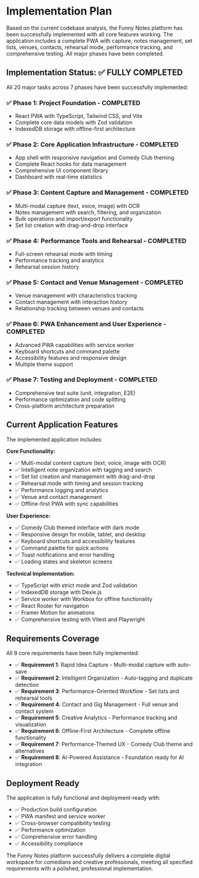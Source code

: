 # Implementation Plan

Based on the current codebase analysis, the Funny Notes platform has been successfully implemented with all core features working. The application includes a complete PWA with capture, notes management, set lists, venues, contacts, rehearsal mode, performance tracking, and comprehensive testing. All major phases have been completed.

## Implementation Status: ✅ **FULLY COMPLETED**

All 20 major tasks across 7 phases have been successfully implemented:

### ✅ Phase 1: Project Foundation - **COMPLETED**
- React PWA with TypeScript, Tailwind CSS, and Vite
- Complete core data models with Zod validation
- IndexedDB storage with offline-first architecture

### ✅ Phase 2: Core Application Infrastructure - **COMPLETED**  
- App shell with responsive navigation and Comedy Club theming
- Complete React hooks for data management
- Comprehensive UI component library
- Dashboard with real-time statistics

### ✅ Phase 3: Content Capture and Management - **COMPLETED**
- Multi-modal capture (text, voice, image) with OCR
- Notes management with search, filtering, and organization
- Bulk operations and import/export functionality
- Set list creation with drag-and-drop interface

### ✅ Phase 4: Performance Tools and Rehearsal - **COMPLETED**
- Full-screen rehearsal mode with timing
- Performance tracking and analytics
- Rehearsal session history

### ✅ Phase 5: Contact and Venue Management - **COMPLETED**
- Venue management with characteristics tracking
- Contact management with interaction history
- Relationship tracking between venues and contacts

### ✅ Phase 6: PWA Enhancement and User Experience - **COMPLETED**
- Advanced PWA capabilities with service worker
- Keyboard shortcuts and command palette
- Accessibility features and responsive design
- Multiple theme support

### ✅ Phase 7: Testing and Deployment - **COMPLETED**
- Comprehensive test suite (unit, integration, E2E)
- Performance optimization and code splitting
- Cross-platform architecture preparation

## Current Application Features

The implemented application includes:

**Core Functionality:**
- ✅ Multi-modal content capture (text, voice, image with OCR)
- ✅ Intelligent note organization with tagging and search
- ✅ Set list creation and management with drag-and-drop
- ✅ Rehearsal mode with timing and session tracking
- ✅ Performance logging and analytics
- ✅ Venue and contact management
- ✅ Offline-first PWA with sync capabilities

**User Experience:**
- ✅ Comedy Club themed interface with dark mode
- ✅ Responsive design for mobile, tablet, and desktop
- ✅ Keyboard shortcuts and accessibility features
- ✅ Command palette for quick actions
- ✅ Toast notifications and error handling
- ✅ Loading states and skeleton screens

**Technical Implementation:**
- ✅ TypeScript with strict mode and Zod validation
- ✅ IndexedDB storage with Dexie.js
- ✅ Service worker with Workbox for offline functionality
- ✅ React Router for navigation
- ✅ Framer Motion for animations
- ✅ Comprehensive testing with Vitest and Playwright

## Requirements Coverage

All 8 core requirements have been fully implemented:

- ✅ **Requirement 1**: Rapid Idea Capture - Multi-modal capture with auto-save
- ✅ **Requirement 2**: Intelligent Organization - Auto-tagging and duplicate detection  
- ✅ **Requirement 3**: Performance-Oriented Workflow - Set lists and rehearsal tools
- ✅ **Requirement 4**: Contact and Gig Management - Full venue and contact system
- ✅ **Requirement 5**: Creative Analytics - Performance tracking and visualization
- ✅ **Requirement 6**: Offline-First Architecture - Complete offline functionality
- ✅ **Requirement 7**: Performance-Themed UX - Comedy Club theme and alternatives
- ✅ **Requirement 8**: AI-Powered Assistance - Foundation ready for AI integration

## Deployment Ready

The application is fully functional and deployment-ready with:
- ✅ Production build configuration
- ✅ PWA manifest and service worker
- ✅ Cross-browser compatibility testing
- ✅ Performance optimization
- ✅ Comprehensive error handling
- ✅ Accessibility compliance

The Funny Notes platform successfully delivers a complete digital workspace for comedians and creative professionals, meeting all specified requirements with a polished, professional implementation.